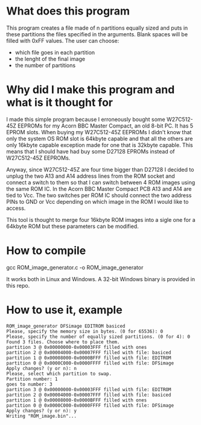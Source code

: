 # What does this program
This program creates a file made of n partitions equally sized and puts in these partitions the files specified in the arguments.
Blank spaces will be filled with 0xFF values.
The user can choose:
* which file goes in each partition
* the lenght of the final image
* the number of partitions

# Why did I make this program and what is it thought for
I made this simple program because I erroneously bought some W27C512-45Z EEPROMs for my Acorn BBC Master Compact, an old 8-bit PC.
It has 5 EPROM slots. When buying my W27C512-45Z EEPROMs I didn't know that only the system OS ROM slot is 64kbyte capable and that all the others are only 16kbyte capable exception made for one that is 32kbyte capable.
This means that I should have had buy some D27128 EPROMs instead of W27C512-45Z EEPROMs.

Anyway, since W27C512-45Z are four time bigger than D27128 I decided to unplug the two A13 and A14 address lines from the ROM socket and connect a switch to them so that I can switch between 4 ROM images using the same ROM IC. In the Acorn BBC Master Compact PCB A13 and A14 are tied to Vcc. The two switches per ROM IC should connect the two address PINs to GND or Vcc depending on which image in the ROM I would like to access.

This tool is thought to merge four 16kbyte ROM images into a sigle one for a 64kbyte ROM but these parameters can be modified.

# How to compile
gcc ROM_image_generator.c -o ROM_image_generator

It works both in Linux and Windows. A 32-bit Windows binary is provided in this repo.

# How to use it, example
```
ROM_image_generator DFSimage EDITROM basiced
Please, specify the memory size in bytes. (0 for 65536): 0
Please, specify the number of equally sized partitions. (0 for 4): 0
Found 3 files. Choose where to place them.
partition 3 @ 0x00000000-0x00003FFF filled with ones
partition 2 @ 0x00004000-0x00007FFF filled with file: basiced
partition 1 @ 0x00008000-0x0000BFFF filled with file: EDITROM
partition 0 @ 0x0000C000-0x0000FFFF filled with file: DFSimage
Apply changes? (y or n): n
Please, select which partition to swap.
Partition number: 1
goes to number: 3
partition 3 @ 0x00000000-0x00003FFF filled with file: EDITROM
partition 2 @ 0x00004000-0x00007FFF filled with file: basiced
partition 1 @ 0x00008000-0x0000BFFF filled with ones
partition 0 @ 0x0000C000-0x0000FFFF filled with file: DFSimage
Apply changes? (y or n): y
Writing "ROM_image.bin"...
```